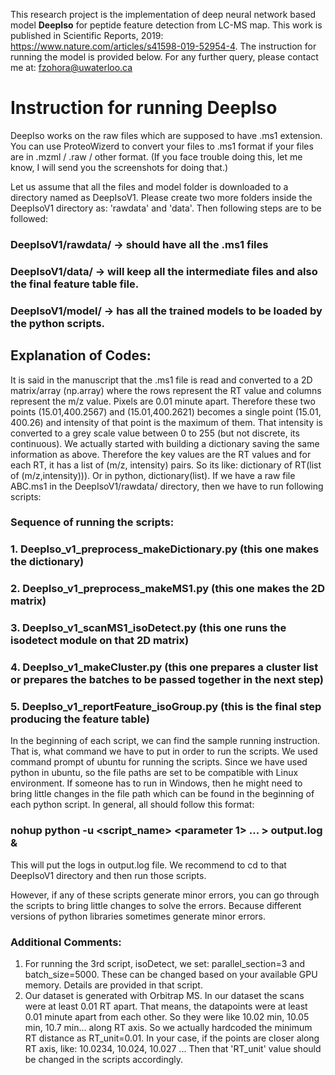 This research project is the implementation of deep neural network based model **DeepIso** for peptide feature detection from LC-MS map. This work is published in Scientific Reports, 2019: https://www.nature.com/articles/s41598-019-52954-4. The instruction for running the model is provided below. For any further query, please contact me at: fzohora@uwaterloo.ca

# Instruction for running DeepIso

DeepIso works on the raw files which are supposed to have .ms1 extension. You can use ProteoWizerd to convert your files to .ms1 format if your files are in .mzml / .raw / other format. (If you face trouble doing this, let me know, I will send you the screenshots for doing that.)

Let us assume that all the files and model folder is downloaded to a directory named as DeepIsoV1. Please create two more folders inside the DeepIsoV1 directory as: 'rawdata' and 'data'. Then following steps are to be followed:

### DeepIsoV1/rawdata/ → should have all the .ms1 files
### DeepIsoV1/data/ → will keep all the intermediate files and also the final feature table file.
### DeepIsoV1/model/ → has all the trained models to be loaded by the python scripts.

## Explanation of Codes:
It is said in the manuscript that the .ms1 file is read and converted to a 2D matrix/array (np.array) where the rows represent the RT value and columns represent the m/z value. Pixels are 0.01 minute apart. Therefore these two points (15.01,400.2567) and (15.01,400.2621) becomes a single point (15.01, 400.26) and intensity of that point is the maximum of them. That intensity is converted to a grey scale value between 0 to 255 (but not discrete, its continuous). We actually started with building a dictionary saving the same information as above. Therefore the key values are the RT values and for each RT, it has a list of (m/z, intensity) pairs. So its like: dictionary of RT(list of (m/z,intensity))). Or in python, dictionary(list). If we have a raw file ABC.ms1 in the DeepIsoV1/rawdata/ directory, then we have to run following scripts:

### Sequence of running the scripts:
  ### 1. DeepIso_v1_preprocess_makeDictionary.py (this one makes the dictionary)
  ### 2. DeepIso_v1_preprocess_makeMS1.py (this one makes the 2D matrix)
  ### 3. DeepIso_v1_scanMS1_isoDetect.py (this one runs the isodetect module on that 2D matrix)
  ### 4. DeepIso_v1_makeCluster.py (this one prepares a cluster list or prepares the batches to be passed together in the next step)
  ### 5. DeepIso_v1_reportFeature_isoGroup.py (this is the final step producing the feature table)

In the beginning of each script, we can find the sample running instruction. That is, what command we have to put in order to run the scripts. We used command prompt of ubuntu for running the scripts. Since we have used python in ubuntu, so the file paths are set to be compatible with Linux environment. If someone has to run in Windows, then he might need to bring little changes in the file path which can be found in the beginning of each python script. In general, all should follow this format:
### nohup python -u <script_name> <parameter 1> ... <parameter n> > output.log &
  
This will put the logs in output.log file. We recommend to cd to that DeepIsoV1 directory and then run those scripts.
  
However, if any of these scripts generate minor errors, you can go through the scripts to bring little changes to solve the errors. Because different versions of python libraries sometimes generate minor errors.
  
### Additional Comments:
  1. For running the 3rd script, isoDetect, we set: parallel_section=3 and batch_size=5000. These can be changed based on your available GPU memory. Details are provided in that script.
  2. Our dataset is generated with Orbitrap MS. In our dataset the scans were at least 0.01 RT apart. That means, the datapoints were at least 0.01 minute apart from each other. So they were like 10.02 min, 10.05 min, 10.7 min... along RT axis. So we actually hardcoded the minimum RT distance as RT_unit=0.01. In your case, if the points are closer along RT axis, like: 10.0234, 10.024, 10.027 ... Then that 'RT_unit' value should be changed in the scripts accordingly.
